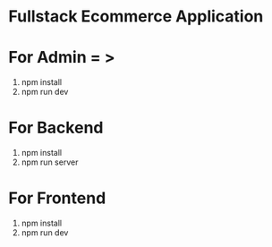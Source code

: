 # Fullstack Ecommerce Application 
# For Admin = >
  1. npm install
  2. npm run dev
# For Backend 
  1. npm install
  2. npm run server
# For Frontend
  1. npm install
  2. npm run dev
